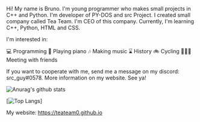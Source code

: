 Hi! My name is Bruno. I'm young programmer who makes small projects in C++ and Python. I'm developer of PY-DOS and src Project. I created small company called Tea Team. I'm CEO of this company. Currently, I'm learning C++, Python, HTML and CSS.

I'm interested in:

💻 Programming
🎹 Playing piano
🎶 Making music
⌛ History
🚲 Cycling
🧑‍🤝‍🧑 Meeting with friends

If you want to cooperate with me, send me a message on my discord: src_guy#0578. More information on my website. See ya!

![Anurag's github stats](https://github-readme-stats.vercel.app/api?username=srcguy&theme=dark&show_icons=true)

[![Top Langs](https://github-readme-stats.vercel.app/api/top-langs/?username=srcguy&hide_progress=true&theme=dark&show_icons=true)]

My website: https://teateam0.github.io
